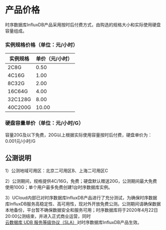 # 产品价格

时序数据库InfluxDB产品采用按时后付费方式，由购选的规格大小和实际使用硬盘容量组成。

### 实例规格价格（单位：元/小时）

|实例规格|单价（元/小时） |
| ----------- | ---------- |
| 2C8G | 0.50 |
| 4C16G | 1.00 |
| 8C32G | 2.00 |
| 16C64G | 4.00 |
| 32C128G | 8.00 |
| 40C200G | 10.00 |

### 硬盘容量单价（单位：元/小时/G）

容量20G及以下免费，20G以上根据实际使用容量按时后付费，硬盘单价为：0.001元/小时/G

## 公测说明

1）公测地域可用区：北京二可用区B、上海二可用区C

2）公测期间，规格提供4C/16G，免费；硬盘默认赠送20G，公测期间最大免费使用100G；单个用户最多免费创建1台时序数据库实例。

3）UCloud内部已对时序数据库InfluxDB产品进行了充分测试，为确保时序数据库InfluxDB服务高稳定性、高可用性，现对外开放免费公测。公测期间请确保数据本地备份，平台暂不确保数据安全和服务可用；时序数据库将于2020年4月22日20:00公测结束，并进入正式商业运营，同时[云数据库 UDB 服务等级协议（SLA）](sla/udb_sla)对时序数据库InfluxDB产品生效。
